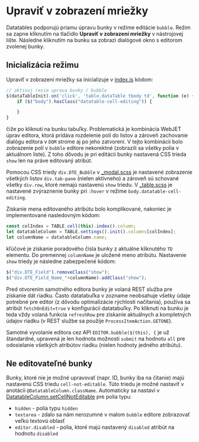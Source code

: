 # Upraviť v zobrazení mriežky

Datatables podporujú priamu úpravu bunky v režime editácie ```bubble```. Režim sa zapne kliknutím na tlačidlo **Upraviť v zobrazení mriežky** v nástrojovej lište. Následne kliknutím na bunku sa zobrazí dialógové okno s editorom zvolenej bunky.

## Inicializácia režimu

Upraviť v zobrazení mriežky sa inicializuje v [index.js](../../../src/main/webapp/admin/v9/npm_packages/webjetdatatables/index.js) kódom:

```javascript
// aktivuj rezim uprava bunky / bubble
$(dataTableInit).on('click', 'table.dataTable tbody td', function (e) {
    if ($("body").hasClass("datatable-cell-editing")) {

    }
}
```

čiže po kliknutí na bunku tabuľky. Problematická je kombinácia WebJET úprav editora, ktorá pridáva rozdelenie polí do listov a zároveň zachovanie dialógu editora v ```DOM``` strome aj po jeho zatvorení. V tejto kombinácii bolo zobrazenie polí v ```bubble``` editore nekorektné (zobrazili sa všetky polia v aktuálnom liste). Z toho dôvodu je pri editácii bunky nastavená CSS trieda ```show``` len na práve editovaný atribút.

Pomocou CSS triedy ```div.DTE_Bubble``` v [_modal.scss](../../../src/main/webapp/admin/v9/src/scss/3-base/_modal.scss) je nastavené zobrazenie všetkých listov ```div.tab-pane``` (nielen aktívneho) a zároveň sú schované všetky ```div.row```, ktoré nemajú nastavenú ```show``` triedu. V [_table.scss](../../../src/main/webapp/admin/v9/src/scss/3-base/_table.scss) je nastavené zvýraznenie bunky pri ```:hover``` v režime ```body.datatable-cell-editing```.

Získanie mena editovaného atribútu bolo komplikované, nakoniec je implementované nasledovným kódom:

```javascript
const colIndex = TABLE.cell(this).index().column;
let datatableColumn = TABLE.settings().init().columns[colIndex];
let columnName = datatableColumn.name;
```

kľúčové je získanie poradového čísla bunky z aktuálne kliknutého ```TD``` elementu. Do premennej ```columnName``` je uložené meno atribútu. Nastavenie ```show``` triedy je následne zabezpečené kódom:

```javascript
$("div.DTE_Field").removeClass("show");
$("div.DTE_Field_Name_"+columnName).addClass("show");
```

Pred otvorením samotného editora bunky je volaná REST služba pre získanie dát riadku. Často datatabuľka v zozname neobsahuje všetky údaje potrebné pre editor (z dôvodu optimalizácie rýchlosti načítania), používa sa atribút ```fetchOnEdit=true``` v konfigurácii datatabuľky. Po kliknutí na bunku je teda vždy volaná funkcia ```refreshRow``` pre získanie aktuálnych a kompletných údajov riadku (v REST službe sa použije ```ProcessItemAction.GETONE```).

Samotné vyvolanie editora cez API ```EDITOR.bubble($(this), {``` je už štandardné, upravená je len hodnota možnosti ```submit``` na hodnotu ```all``` pre odosielanie všetkých atribútov riadku (nielen hodnoty jedného atribútu).

## Ne editovateľné bunky

Bunky, ktoré nie je možné upravovať (napr. ID, bunky iba na čítanie) majú nastavenú CSS triedu ```cell-not-editable```. Túto triedu je možné nastaviť v anotácii ```@DatatableColumn.className```. Automaticky sa nastaví v [DatatableColumn.setCellNotEditable](../../../src/main/java/sk/iway/iwcm/system/datatable/json/DataTableColumn.java) pre polia typu:

- ```hidden``` - polia typu ```hidden```
- ```textarea``` - zdalo sa nám nerozumné v malom ```bubble``` editore zobrazovať veľkú textovú oblasť
- ```editor.disabled``` - polia, ktoré majú nastavený ```disabled``` atribút na hodnotu ```disabled```